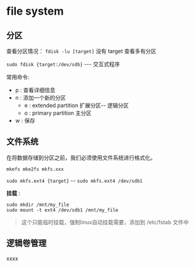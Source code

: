 # file system

## 分区

查看分区情况： `fdisk -lu [target]` 没有 target 查看多有分区

`sudo fdisk {target:/dev/sdb}` --- 交互式程序

常用命令:

- p : 查看详细信息
- n : 添加一个新的分区
  - e : extended partition 扩展分区-- 逻辑分区
  - o : primary partition 主分区
- w : 保存

## 文件系统

在将数据存储到分区之前，我们必须使用文件系统进行格式化。

`mkefs mke2fs mkfs.xxx`

`sudo mkfs.ext4 {target}` -- `sudo mkfs.ext4 /dev/sdb1`

**挂载** :

```shell
sudo mkdir /mnt/my_file 
sudo mount -t ext4 /dev/sdb1 /mnt/my_file
```

> 这个只能临时挂载，强制linux自动挂载需要，添加到 /etc/fstab 文件中

## 逻辑卷管理

xxxx

